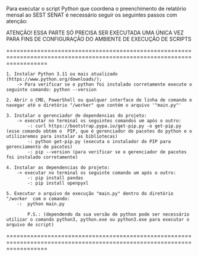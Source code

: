 Para executar o script Python que coordena o preenchimento de relatório mensal ao SEST SENAT é necessário seguir os seguintes passos com atenção:

ATENÇÃO! 
ESSA PARTE SÓ PRECISA SER EXECUTADA UMA ÚNICA VEZ PARA FINS DE CONFIGURAÇÃO DO AMBIENTE DE EXECUÇÃO DE SCRIPTS 

========================================================================================================================

    1. Instalar Python 3.11 ou mais atualizado (https://www.python.org/downloads/);
        -> Para verificar se o python foi instalado corretamente execute o seguinte comando: python --version

    2. Abrir o CMD, PowerShell ou qualquer interface de linha de comando e navegar até o diretório "/worker" que contém o arquivo '"main.py"'

    3. Instalar o gerenciador de dependencias do projeto:
        -> executar no terminal os seguintes comandos um após o outro:
            -: curl https://bootstrap.pypa.io/get-pip.py -o get-pip.py (esse comando obtém o  PIP, que é gerenciador de pacotes do python e o utilizaremos para instalar as bibliotecas)
            -: python get-pip.py (executa o instalador do PIP para gerenciamento de pacotes)
            -: pip --version (para verificar se o gerenciador de pacotes foi instalado corretamente)
    
    4. Instalar as dependencias do projeto:
        -> executar no terminal os seguinte comando um após o outro:
            -: pip install pandas
            -: pip install openpyxl
    
    5. Executar o arquivo de execução "main.py" dentro do diretório "/worker  com o comando:
        -:  python main.py 
        
            P.S.: (dependendo da sua versão de python pode ser necessário utilizar o comando python3, python.exe ou python3.exe para executar o arquivo de script)


========================================================================================================================
